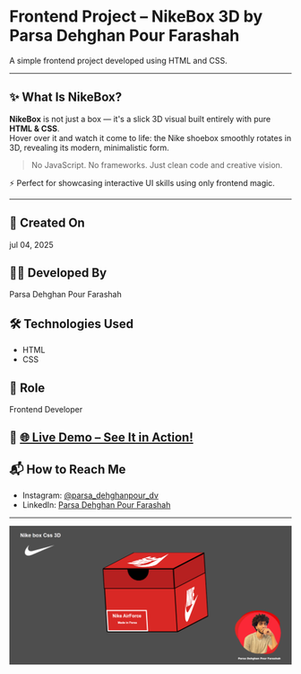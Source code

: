 # Frontend Project – NikeBox 3D by Parsa Dehghan Pour Farashah

A simple frontend project developed using HTML and CSS.

---

## ✨ What Is NikeBox?

**NikeBox** is not just a box — it's a slick 3D visual built entirely with pure **HTML & CSS**.  
Hover over it and watch it come to life: the Nike shoebox smoothly rotates in 3D, revealing its modern, minimalistic form.

> No JavaScript. No frameworks. Just clean code and creative vision.  

⚡ Perfect for showcasing interactive UI skills using only frontend magic.

---

## 📅 Created On  
jul 04, 2025

## 👨‍💻 Developed By  
Parsa Dehghan Pour Farashah

## 🛠️ Technologies Used  
- HTML  
- CSS  

## 🎯 Role  
Frontend Developer

## 🔗 [🌐 Live Demo – See It in Action!](https://parsa-farshah.github.io/NikeBox/)

## 📬 How to Reach Me  
- Instagram: [@parsa_dehghanpour_dv](https://www.instagram.com/parsa_dehghanpour_dv?igsh=eHkwNWhsa3I4ZWVp)  
- LinkedIn: [Parsa Dehghan Pour Farashah](https://www.linkedin.com/in/parsa-dehghan-pour-farashah-85ab04250?utm_source=share&utm_campaign=share_via&utm_content=profile&utm_medium=android_app)

---

![Project Screenshot](cover2.png)
